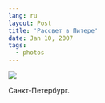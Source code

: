```yaml
---
lang: ru
layout: Post
title: 'Рассвет в Питере'
date: Jan 10, 2007
tags:
  - photos
---
```


![](photo://_MG_8351)

Санкт-Петербург.
